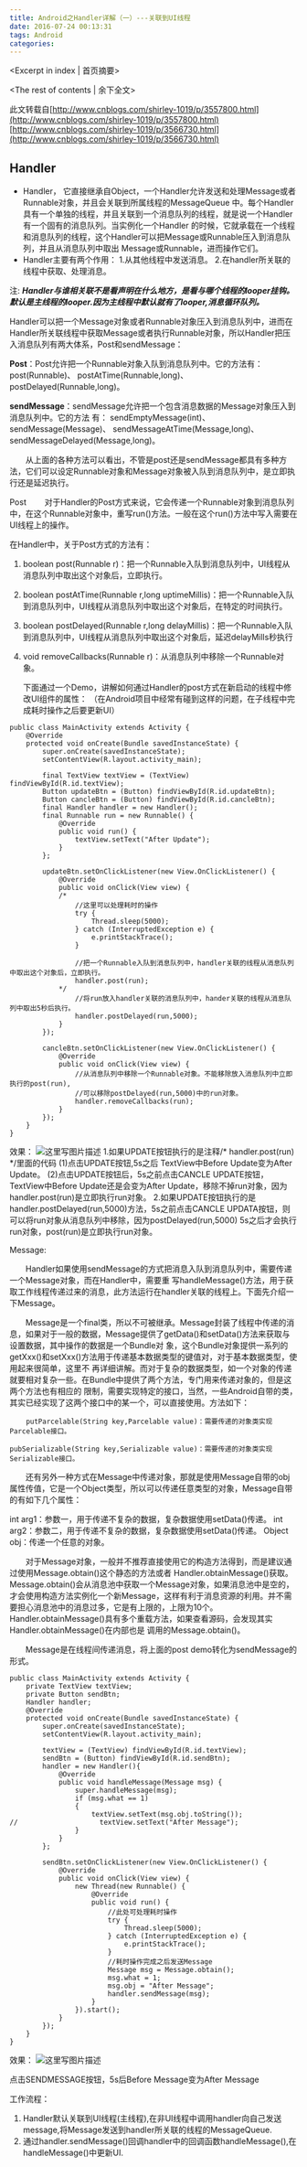 ```yaml
---
title: Android之Handler详解（一）---关联到UI线程
date: 2016-07-24 00:13:31
tags: Android
categories:
---
```

<Excerpt in index | 首页摘要> 
<!-- more -->
<The rest of contents | 余下全文>

此文转载自[http://www.cnblogs.com/shirley-1019/p/3557800.html](http://www.cnblogs.com/shirley-1019/p/3557800.html)
[http://www.cnblogs.com/shirley-1019/p/3566730.html](http://www.cnblogs.com/shirley-1019/p/3566730.html)

## Handler ##

 - Handler， 它直接继承自Object，一个Handler允许发送和处理Message或者Runnable对象，并且会关联到所属线程的MessageQueue 中。每个Handler具有一个单独的线程，并且关联到一个消息队列的线程，就是说一个Handler有一个固有的消息队列。当实例化一个Handler 的时候，它就承载在一个线程和消息队列的线程，这个Handler可以把Message或Runnable压入到消息队列，并且从消息队列中取出 Message或Runnable，进而操作它们。
 - Handler主要有两个作用：
   1.从其他线程中发送消息。
   2.在handler所关联的线程中获取、处理消息。
	
注:
	***Handler与谁相关联不是看声明在什么地方，是看与哪个线程的looper挂钩。默认是主线程的looper.因为主线程中默认就有了looper,消息循环队列。***

Handler可以把一个Message对象或者Runnable对象压入到消息队列中，进而在Handler所关联线程中获取Message或者执行Runnable对象，所以Handler把压入消息队列有两大体系，Post和sendMessage：

**Post**：Post允许把一个Runnable对象入队到消息队列中。它的方法有：post(Runnable)、
postAtTime(Runnable,long)、
postDelayed(Runnable,long)。

**sendMessage**：sendMessage允许把一个包含消息数据的Message对象压入到消息队列中。它的方法 有：
sendEmptyMessage(int)、
sendMessage(Message)、
sendMessageAtTime(Message,long)、
sendMessageDelayed(Message,long)。

　　从上面的各种方法可以看出，不管是post还是sendMessage都具有多种方法，它们可以设定Runnable对象和Message对象被入队到消息队列中，是立即执行还是延迟执行。

Post
　　对于Handler的Post方式来说，它会传递一个Runnable对象到消息队列中，在这个Runnable对象中，重写run()方法。一般在这个run()方法中写入需要在UI线程上的操作。

在Handler中，关于Post方式的方法有：
1.	boolean post(Runnable r)：把一个Runnable入队到消息队列中，UI线程从消息队列中取出这个对象后，立即执行。
2.	boolean postAtTime(Runnable r,long uptimeMillis)：把一个Runnable入队到消息队列中，UI线程从消息队列中取出这个对象后，在特定的时间执行。
3.	boolean postDelayed(Runnable r,long delayMillis)：把一个Runnable入队到消息队列中，UI线程从消息队列中取出这个对象后，延迟delayMills秒执行
4.	void removeCallbacks(Runnable r)：从消息队列中移除一个Runnable对象。
	

	下面通过一个Demo，讲解如何通过Handler的post方式在新启动的线程中修改UI组件的属性：
	（在Android项目中经常有碰到这样的问题，在子线程中完成耗时操作之后要更新UI）
	

```
public class MainActivity extends Activity {
    @Override
    protected void onCreate(Bundle savedInstanceState) {
        super.onCreate(savedInstanceState);
        setContentView(R.layout.activity_main);

        final TextView textView = (TextView) findViewById(R.id.textView);
        Button updateBtn = (Button) findViewById(R.id.updateBtn);
        Button cancleBtn = (Button) findViewById(R.id.cancleBtn);
        final Handler handler = new Handler();
        final Runnable run = new Runnable() {
            @Override
            public void run() {
                textView.setText("After Update");
            }
        };

        updateBtn.setOnClickListener(new View.OnClickListener() {
            @Override
            public void onClick(View view) {
            /*
                //这里可以处理耗时的操作
                try {
                    Thread.sleep(5000);
                } catch (InterruptedException e) {
                    e.printStackTrace();
                }
                
                //把一个Runnable入队到消息队列中，handler关联的线程从消息队列中取出这个对象后，立即执行。
                handler.post(run);
			*/
                //将run放入handler关联的消息队列中，hander关联的线程从消息队列中取出5秒后执行。
                handler.postDelayed(run,5000);
            }
        });

        cancleBtn.setOnClickListener(new View.OnClickListener() {
            @Override
            public void onClick(View view) {
                //从消息队列中移除一个Runnable对象。不能移除放入消息队列中立即执行的post(run),
                //可以移除postDelayed(run,5000)中的run对象。
                handler.removeCallbacks(run);
            }
        });
    }
}
```
效果：
![这里写图片描述](http://img.blog.csdn.net/20150819202530789)
1.如果UPDATE按钮执行的是注释/* handler.post(run) */里面的代码
(1)点击UPDATE按钮,5s之后 TextView中Before Update变为After Update。
(2)点击UPDATE按钮后，5s之前点击CANCLE UPDATE按钮，TextView中Before Update还是会变为After Update，移除不掉run对象，因为handler.post(run)是立即执行run对象。
2.如果UPDATE按钮执行的是handler.postDelayed(run,5000)方法，5s之前点击CANCLE UPDATA按钮，则可以将run对象从消息队列中移除，因为postDelayed(run,5000) 5s之后才会执行run对象，post(run)是立即执行run对象。


Message:

　　Handler如果使用sendMessage的方式把消息入队到消息队列中，需要传递一个Message对象，而在Handler中，需要重 写handleMessage()方法，用于获取工作线程传递过来的消息，此方法运行在handler关联的线程上。下面先介绍一下Message。

　　Message是一个final类，所以不可被继承。Message封装了线程中传递的消息，如果对于一般的数据，Message提供了getData()和setData()方法来获取与设置数据，其中操作的数据是一个Bundle对 象，这个Bundle对象提供一系列的getXxx()和setXxx()方法用于传递基本数据类型的键值对，对于基本数据类型，使用起来很简单，这里不 再详细讲解。而对于复杂的数据类型，如一个对象的传递就要相对复杂一些。在Bundle中提供了两个方法，专门用来传递对象的，但是这两个方法也有相应的 限制，需要实现特定的接口，当然，一些Android自带的类，其实已经实现了这两个接口中的某一个，可以直接使用。方法如下：
		
		putParcelable(String key,Parcelable value)：需要传递的对象类实现Parcelable接口。
	
	pubSerializable(String key,Serializable value)：需要传递的对象类实现Serializable接口。
　　还有另外一种方式在Message中传递对象，那就是使用Message自带的obj属性传值，它是一个Object类型，所以可以传递任意类型的对象，Message自带的有如下几个属性：

int arg1：参数一，用于传递不复杂的数据，复杂数据使用setData()传递。
int arg2：参数二，用于传递不复杂的数据，复杂数据使用setData()传递。
Object obj：传递一个任意的对象。

 　　对于Message对象，一般并不推荐直接使用它的构造方法得到，而是建议通过使用Message.obtain()这个静态的方法或者 Handler.obtainMessage()获取。Message.obtain()会从消息池中获取一个Message对象，如果消息池中是空的， 才会使用构造方法实例化一个新Message，这样有利于消息资源的利用。并不需要担心消息池中的消息过多，它是有上限的，上限为10个。 Handler.obtainMessage()具有多个重载方法，如果查看源码，会发现其实Handler.obtainMessage()在内部也是 调用的Message.obtain()。　　

　　Message是在线程间传递消息，将上面的post demo转化为sendMessage的形式。

```
public class MainActivity extends Activity {
    private TextView textView;
    private Button sendBtn;
    Handler handler;
    @Override
    protected void onCreate(Bundle savedInstanceState) {
        super.onCreate(savedInstanceState);
        setContentView(R.layout.activity_main);

        textView = (TextView) findViewById(R.id.textView);
        sendBtn = (Button) findViewById(R.id.sendBtn);
        handler = new Handler(){
            @Override
            public void handleMessage(Message msg) {
                super.handleMessage(msg);
                if (msg.what == 1)
                {
                    textView.setText(msg.obj.toString());
//                    textView.setText("After Message");
                }
            }
        };

        sendBtn.setOnClickListener(new View.OnClickListener() {
            @Override
            public void onClick(View view) {
                new Thread(new Runnable() {
                    @Override
                    public void run() {
                        //此处可处理耗时操作
                        try {
                            Thread.sleep(5000);
                        } catch (InterruptedException e) {
                            e.printStackTrace();
                        }
                        //耗时操作完成之后发送Message
                        Message msg = Message.obtain();
                        msg.what = 1;
                        msg.obj = "After Message";
                        handler.sendMessage(msg);
                    }
                }).start();
            }
        });
    }
}
```
效果：
![这里写图片描述](http://img.blog.csdn.net/20150820085945025)

点击SENDMESSAGE按钮，5s后Before Message变为After Message


工作流程：
1. Handler默认关联到UI线程(主线程),在非UI线程中调用handler向自己发送message,将Message发送到handler所关联的线程的MessageQueue.
2. 通过handler.sendMessage()回调handler中的回调函数handleMessage(),在handleMessage()中更新UI.